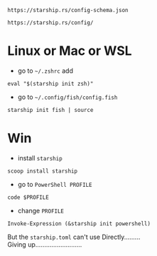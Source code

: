 ```
https://starship.rs/config-schema.json
```
```
https://starship.rs/config/
```
# Linux or Mac or WSL
- go to `~/.zshrc` add
```
eval "$(starship init zsh)"
```
- go to `~/.config/fish/config.fish`
```
starship init fish | source
```

# Win
- install `starship`
```
scoop install starship
```
- go to `PowerShell PROFILE`
```
code $PROFILE
```
- change `PROFILE`
```
Invoke-Expression (&starship init powershell)
```
But the `starship.toml` can't use Directly.........  
Giving up..........................
